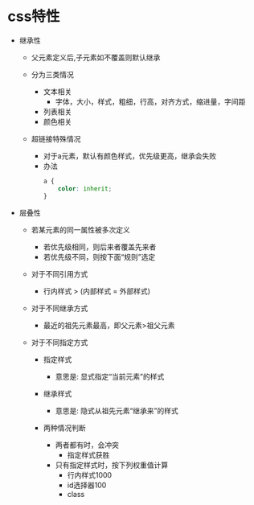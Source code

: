 # css特性

- 继承性

    - 父元素定义后,子元素如不覆盖则默认继承

    - 分为三类情况
        - 文本相关
            - 字体，大小，样式，粗细，行高，对齐方式，缩进量，字间距
        - 列表相关
        - 颜色相关

    - 超链接特殊情况
        - 对于a元素，默认有颜色样式，优先级更高，继承会失败
        - 办法
            ```css
            a {
                color: inherit;
            }
            ```
        
- 层叠性

    - 若某元素的同一属性被多次定义
        - 若优先级相同，则后来者覆盖先来者
        - 若优先级不同，则按下面“规则”选定

    - 对于不同引用方式
        - 行内样式 > (内部样式 = 外部样式)

    - 对于不同继承方式
        - 最近的祖先元素最高，即父元素>祖父元素

    - 对于不同指定方式
        - 指定样式
            - 意思是: 显式指定“当前元素”的样式
        - 继承样式
            - 意思是: 隐式从祖先元素“继承来”的样式

        - 两种情况判断
            - 两者都有时，会冲突
                - 指定样式获胜
            - 只有指定样式时，按下列权重值计算
                - 行内样式1000
                - id选择器100
                - class